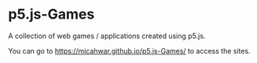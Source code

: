 # p5.js-Games
A collection of web games / applications created using p5.js.

You can go to https://micahwar.github.io/p5.js-Games/ to access the sites.
